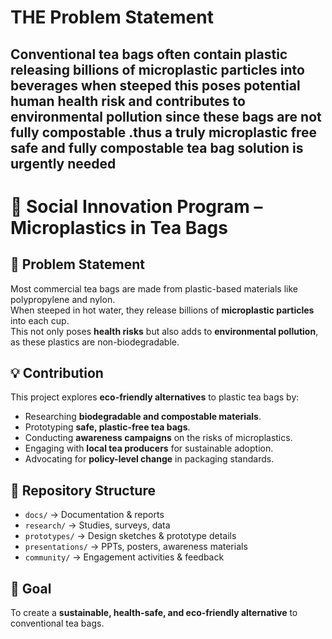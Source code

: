 # THE Problem Statement  
## Conventional tea bags often contain plastic releasing billions of microplastic particles into beverages when steeped this poses potential human health risk and contributes to environmental pollution since these bags are not fully compostable .thus a truly microplastic free safe and fully compostable tea bag solution is urgently needed

# 🌱 Social Innovation Program – Microplastics in Tea Bags  

## 📌 Problem Statement  
Most commercial tea bags are made from plastic-based materials like polypropylene and nylon.  
When steeped in hot water, they release billions of **microplastic particles** into each cup.  
This not only poses **health risks** but also adds to **environmental pollution**, as these plastics are non-biodegradable.  

## 💡 Contribution  
This project explores **eco-friendly alternatives** to plastic tea bags by:  
- Researching **biodegradable and compostable materials**.  
- Prototyping **safe, plastic-free tea bags**.  
- Conducting **awareness campaigns** on the risks of microplastics.  
- Engaging with **local tea producers** for sustainable adoption.  
- Advocating for **policy-level change** in packaging standards.  

## 📂 Repository Structure  
- `docs/` → Documentation & reports  
- `research/` → Studies, surveys, data  
- `prototypes/` → Design sketches & prototype details  
- `presentations/` → PPTs, posters, awareness materials  
- `community/` → Engagement activities & feedback  

## 🚀 Goal  
To create a **sustainable, health-safe, and eco-friendly alternative** to conventional tea bags.
